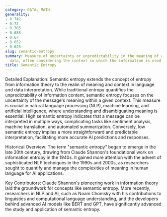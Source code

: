 ```yaml
---
category: DATA, MATH
generality:
- 0.742
- 0.72
- 0.705
- 0.688
- 0.67
- 0.652
- 0.628
slug: semantic-entropy
summary: Measure of uncertainty or unpredictability in the meaning of a message or
  data, often considering the context in which the information is used.
title: Semantic Entropy
---
```


Detailed Explanation:
Semantic entropy extends the concept of entropy from information theory to the realm of meaning and context in language and data interpretation. While traditional entropy quantifies the unpredictability of information content, semantic entropy focuses on the uncertainty of the message's meaning within a given context. This measure is crucial in natural language processing (NLP), machine learning, and artificial intelligence, where understanding and disambiguating meaning is essential. High semantic entropy indicates that a message can be interpreted in multiple ways, complicating tasks like sentiment analysis, machine translation, and automated summarization. Conversely, low semantic entropy implies a more straightforward and predictable interpretation, facilitating more accurate AI predictions and responses.

Historical Overview:
The term "semantic entropy" began to emerge in the late 20th century, drawing from Claude Shannon's foundational work on information entropy in the 1940s. It gained more attention with the advent of sophisticated NLP techniques in the 1990s and 2000s, as researchers sought to quantify and manage the complexities of meaning in human language for AI applications.

Key Contributors:
Claude Shannon's pioneering work in information theory laid the groundwork for concepts like semantic entropy. More recently, researchers in NLP and AI, such as Noam Chomsky with his contributions to linguistics and computational language understanding, and the developers behind advanced AI models like BERT and GPT, have significantly advanced the study and application of semantic entropy.
